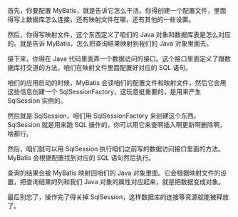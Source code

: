 首先，你要配置 MyBatis，就是告诉它怎么干活。你得创建一个配置文件，里面得写上数据库怎么连接，还有映射文件在哪，还有其他的一些设置。

然后，你得写映射文件，这个东西定义了咱们的 Java 对象和数据库表是怎么对应的。就是告诉 MyBatis，怎么把查询结果映射到我们的 Java 对象里面去。

接下来，你得在 Java 代码里面弄一个数据访问的接口。这个接口里面定义了跟数据库打交道的方法，咱们在映射文件里面配置好对应的 SQL 语句。

咱们的应用启动的时候，MyBatis 会读咱们的配置文件和映射文件，然后它会用这些信息创建一个 SqlSessionFactory，这玩意挺重要的，是用来产生 SqlSession 实例的。

然后就是 SqlSession，咱们用 SqlSessionFactory 来创建这个东西。SqlSession 就是用来跑 SQL 操作的，你可以用它来查啊插入啊更新啊删除啊，啥都行。

然后，咱们就可以用 SqlSession 执行咱们之前写的数据访问接口里面的方法。MyBatis 会根据配置找到对应的 SQL 语句然后执行。

查询的结果会被 MyBatis 映射回咱们的 Java 对象里面。它会根据映射文件的设置，把查询结果的列和我们 Java 对象的属性对应起来，就是把数据变成对象。

最后别忘了，操作完了得关掉 SqlSession，这样数据库的连接等资源就能被释放了。
